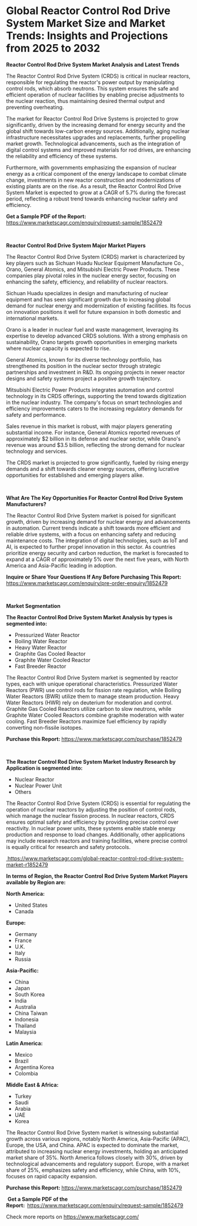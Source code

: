 <p><h1>Global Reactor Control Rod Drive System Market Size and Market Trends: Insights and Projections from 2025 to 2032</h1></p><p><strong>Reactor Control Rod Drive System Market Analysis and Latest Trends</strong></p>
<p><p>The Reactor Control Rod Drive System (CRDS) is critical in nuclear reactors, responsible for regulating the reactor's power output by manipulating control rods, which absorb neutrons. This system ensures the safe and efficient operation of nuclear facilities by enabling precise adjustments to the nuclear reaction, thus maintaining desired thermal output and preventing overheating. </p><p>The market for Reactor Control Rod Drive Systems is projected to grow significantly, driven by the increasing demand for energy security and the global shift towards low-carbon energy sources. Additionally, aging nuclear infrastructure necessitates upgrades and replacements, further propelling market growth. Technological advancements, such as the integration of digital control systems and improved materials for rod drives, are enhancing the reliability and efficiency of these systems. </p><p>Furthermore, with governments emphasizing the expansion of nuclear energy as a critical component of the energy landscape to combat climate change, investments in new reactor construction and modernizations of existing plants are on the rise. As a result, the Reactor Control Rod Drive System Market is expected to grow at a CAGR of 5.7% during the forecast period, reflecting a robust trend towards enhancing nuclear safety and efficiency.</p></p>
<p><strong>Get a Sample PDF of the Report:&nbsp;</strong> <a href="https://www.marketscagr.com/enquiry/request-sample/1852479?utm_campaign=2468&utm_medium=2&utm_source=Github&utm_content=ia&utm_term=07042025&utm_id=reactor-control-rod-drive-system">https://www.marketscagr.com/enquiry/request-sample/1852479</a></p>
<p>&nbsp;</p>
<p><strong>Reactor Control Rod Drive System Major Market Players</strong></p>
<p><p>The Reactor Control Rod Drive System (CRDS) market is characterized by key players such as Sichuan Huadu Nuclear Equipment Manufacture Co., Orano, General Atomics, and Mitsubishi Electric Power Products. These companies play pivotal roles in the nuclear energy sector, focusing on enhancing the safety, efficiency, and reliability of nuclear reactors.</p><p>Sichuan Huadu specializes in design and manufacturing of nuclear equipment and has seen significant growth due to increasing global demand for nuclear energy and modernization of existing facilities. Its focus on innovation positions it well for future expansion in both domestic and international markets.</p><p>Orano is a leader in nuclear fuel and waste management, leveraging its expertise to develop advanced CRDS solutions. With a strong emphasis on sustainability, Orano targets growth opportunities in emerging markets where nuclear capacity is expected to rise. </p><p>General Atomics, known for its diverse technology portfolio, has strengthened its position in the nuclear sector through strategic partnerships and investment in R&D. Its ongoing projects in newer reactor designs and safety systems project a positive growth trajectory.</p><p>Mitsubishi Electric Power Products integrates automation and control technology in its CRDS offerings, supporting the trend towards digitization in the nuclear industry. The company's focus on smart technologies and efficiency improvements caters to the increasing regulatory demands for safety and performance.</p><p>Sales revenue in this market is robust, with major players generating substantial income. For instance, General Atomics reported revenues of approximately $2 billion in its defense and nuclear sector, while Orano's revenue was around $3.5 billion, reflecting the strong demand for nuclear technology and services.</p><p>The CRDS market is projected to grow significantly, fueled by rising energy demands and a shift towards cleaner energy sources, offering lucrative opportunities for established and emerging players alike.</p></p>
<p>&nbsp;</p>
<p><strong>What Are The Key Opportunities For Reactor Control Rod Drive System Manufacturers?</strong></p>
<p><p>The Reactor Control Rod Drive System market is poised for significant growth, driven by increasing demand for nuclear energy and advancements in automation. Current trends indicate a shift towards more efficient and reliable drive systems, with a focus on enhancing safety and reducing maintenance costs. The integration of digital technologies, such as IoT and AI, is expected to further propel innovation in this sector. As countries prioritize energy security and carbon reduction, the market is forecasted to expand at a CAGR of approximately 5% over the next five years, with North America and Asia-Pacific leading in adoption.</p></p>
<p><strong>Inquire or Share Your Questions If Any Before Purchasing This Report:</strong> <a href="https://www.marketscagr.com/enquiry/pre-order-enquiry/1852479?utm_campaign=2468&utm_medium=2&utm_source=Github&utm_content=ia&utm_term=07042025&utm_id=reactor-control-rod-drive-system">https://www.marketscagr.com/enquiry/pre-order-enquiry/1852479</a></p>
<p>&nbsp;</p>
<p><strong>Market Segmentation</strong></p>
<p><strong>The Reactor Control Rod Drive System Market Analysis by types is segmented into:</strong></p>
<p><ul><li>Pressurized Water Reactor</li><li>Boiling Water Reactor</li><li>Heavy Water Reactor</li><li>Graphite Gas Cooled Reactor</li><li>Graphite Water Cooled Reactor</li><li>Fast Breeder Reactor</li></ul></p>
<p><p>The Reactor Control Rod Drive System market is segmented by reactor types, each with unique operational characteristics. Pressurized Water Reactors (PWR) use control rods for fission rate regulation, while Boiling Water Reactors (BWR) utilize them to manage steam production. Heavy Water Reactors (HWR) rely on deuterium for moderation and control. Graphite Gas Cooled Reactors utilize carbon to slow neutrons, while Graphite Water Cooled Reactors combine graphite moderation with water cooling. Fast Breeder Reactors maximize fuel efficiency by rapidly converting non-fissile isotopes.</p></p>
<p><strong>Purchase this Report:&nbsp;</strong><a href="https://www.marketscagr.com/purchase/1852479?utm_campaign=2468&utm_medium=2&utm_source=Github&utm_content=ia&utm_term=07042025&utm_id=reactor-control-rod-drive-system">https://www.marketscagr.com/purchase/1852479</a></p>
<p>&nbsp;</p>
<p><strong>The Reactor Control Rod Drive System Market Industry Research by Application is segmented into:</strong></p>
<p><ul><li>Nuclear Reactor</li><li>Nuclear Power Unit</li><li>Others</li></ul></p>
<p><p>The Reactor Control Rod Drive System (CRDS) is essential for regulating the operation of nuclear reactors by adjusting the position of control rods, which manage the nuclear fission process. In nuclear reactors, CRDS ensures optimal safety and efficiency by providing precise control over reactivity. In nuclear power units, these systems enable stable energy production and response to load changes. Additionally, other applications may include research reactors and training facilities, where precise control is equally critical for research and safety protocols.</p></p>
<p><a href="https://www.marketscagr.com/global-reactor-control-rod-drive-system-market-r1852479?utm_campaign=2468&utm_medium=2&utm_source=Github&utm_content=ia&utm_term=07042025&utm_id=reactor-control-rod-drive-system">&nbsp;https://www.marketscagr.com/global-reactor-control-rod-drive-system-market-r1852479</a></p>
<p><strong>In terms of Region, the Reactor Control Rod Drive System Market Players available by Region are:</strong></p>
<p>
    <p> <strong> North America: </strong>
        <ul>
            <li>United States</li>
            <li>Canada</li>
        </ul>
        </p> 
    <p> <strong> Europe: </strong>
        <ul>
            <li>Germany</li>
            <li>France</li>
            <li>U.K.</li>
            <li>Italy</li>
            <li>Russia</li>
        </ul>
        </p> 
    <p> <strong> Asia-Pacific: </strong>
        <ul>
            <li>China</li>
            <li>Japan</li>
            <li>South Korea</li>
            <li>India</li>
            <li>Australia</li>
            <li>China Taiwan</li>
            <li>Indonesia</li>
            <li>Thailand</li>
            <li>Malaysia</li>
        </ul>
        </p> 
    <p> <strong> Latin America: </strong>
        <ul>
            <li>Mexico</li>
            <li>Brazil</li>
            <li>Argentina Korea</li>
            <li>Colombia</li>
        </ul>
        </p> 
    <p> <strong> Middle East & Africa: </strong>
        <ul>
            <li>Turkey</li>
            <li>Saudi</li>
            <li>Arabia</li>
            <li>UAE</li>
            <li>Korea</li>
        </ul>
    </p>
    </p>
<p><p>The Reactor Control Rod Drive System market is witnessing substantial growth across various regions, notably North America, Asia-Pacific (APAC), Europe, the USA, and China. APAC is expected to dominate the market, attributed to increasing nuclear energy investments, holding an anticipated market share of 35%. North America follows closely with 30%, driven by technological advancements and regulatory support. Europe, with a market share of 25%, emphasizes safety and efficiency, while China, with 10%, focuses on rapid capacity expansion.</p></p>
<p><strong>Purchase this Report: </strong><a href="https://www.marketscagr.com/purchase/1852479?utm_campaign=2468&utm_medium=2&utm_source=Github&utm_content=ia&utm_term=07042025&utm_id=reactor-control-rod-drive-system">https://www.marketscagr.com/purchase/1852479</a></p>
<p>&nbsp;<strong>Get a Sample PDF of the Report:&nbsp;&nbsp;</strong><a href="https://www.marketscagr.com/enquiry/request-sample/1852479?utm_campaign=2468&utm_medium=2&utm_source=Github&utm_content=ia&utm_term=07042025&utm_id=reactor-control-rod-drive-system">https://www.marketscagr.com/enquiry/request-sample/1852479</a></p>
<p><strong></strong></p>
<p>Check more reports on <a href="https://www.marketscagr.com/?utm_campaign=2468&utm_medium=2&utm_source=Github&utm_content=ia&utm_term=07042025&utm_id=reactor-control-rod-drive-system">https://www.marketscagr.com/</a></p>